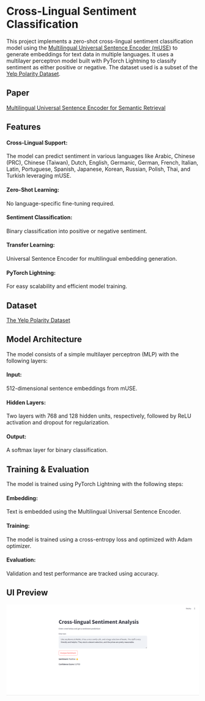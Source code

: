 # Cross-Lingual Sentiment Classification
This project implements a zero-shot cross-lingual sentiment classification model using the [Multilingual Universal Sentence Encoder (mUSE](https://www.kaggle.com/models/google/universal-sentence-encoder/tensorFlow1/multilingual/1?tfhub-redirect=true)) to generate embeddings for text data in multiple languages. It uses a multilayer perceptron model built with PyTorch Lightning to classify sentiment as either positive or negative. The dataset used is a subset of the [Yelp Polarity Dataset](https://huggingface.co/datasets/fancyzhx/yelp_polarity).

## Paper
[Multilingual Universal Sentence Encoder for Semantic Retrieval](https://arxiv.org/pdf/1907.04307)

## Features
#### Cross-Lingual Support: 
The model can predict sentiment in various languages like Arabic,
Chinese (PRC), Chinese (Taiwan), Dutch, English, Germanic, German, French, Italian, Latin, Portuguese, Spanish, Japanese, Korean, Russian, Polish, Thai, and Turkish leveraging mUSE.
#### Zero-Shot Learning: 
No language-specific fine-tuning required.
#### Sentiment Classification: 
Binary classification into positive or negative sentiment.
#### Transfer Learning: 
Universal Sentence Encoder for multilingual embedding generation.
#### PyTorch Lightning: 
For easy scalability and efficient model training.

## Dataset
[The Yelp Polarity Dataset](https://huggingface.co/datasets/fancyzhx/yelp_polarity)

## Model Architecture
The model consists of a simple multilayer perceptron (MLP) with the following layers:

#### Input: 
512-dimensional sentence embeddings from mUSE.
#### Hidden Layers: 
Two layers with 768 and 128 hidden units, respectively, followed by ReLU activation and dropout for regularization.
#### Output: 
A softmax layer for binary classification.

## Training & Evaluation
The model is trained using PyTorch Lightning with the following steps:

#### Embedding: 
Text is embedded using the Multilingual Universal Sentence Encoder.
#### Training: 
The model is trained using a cross-entropy loss and optimized with Adam optimizer.
#### Evaluation: 
Validation and test performance are tracked using accuracy.

## UI Preview
![Sentiment Analysis UI](assets/sentiment-analysis-ui.png)
